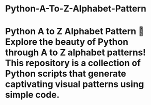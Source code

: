 # Python-A-To-Z-Alphabet-Pattern
# Python A to Z Alphabet Pattern  🎨 Explore the beauty of Python through A to Z alphabet patterns! This repository is a collection of Python scripts that generate captivating visual patterns using simple code. 

